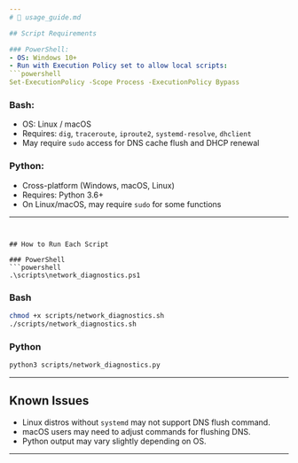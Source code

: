 ```yaml
---
# 📘 usage_guide.md

## Script Requirements

### PowerShell:
- OS: Windows 10+
- Run with Execution Policy set to allow local scripts:
```powershell
Set-ExecutionPolicy -Scope Process -ExecutionPolicy Bypass
```

### Bash:
- OS: Linux / macOS
- Requires: `dig`, `traceroute`, `iproute2`, `systemd-resolve`, `dhclient`
- May require `sudo` access for DNS cache flush and DHCP renewal

### Python:
- Cross-platform (Windows, macOS, Linux)
- Requires: Python 3.6+
- On Linux/macOS, may require `sudo` for some functions

---
```


## How to Run Each Script

### PowerShell
```powershell
.\scripts\network_diagnostics.ps1
```

### Bash
```bash
chmod +x scripts/network_diagnostics.sh
./scripts/network_diagnostics.sh
```

### Python
```bash
python3 scripts/network_diagnostics.py
```

---

## Known Issues
- Linux distros without `systemd` may not support DNS flush command.
- macOS users may need to adjust commands for flushing DNS.
- Python output may vary slightly depending on OS.

---
